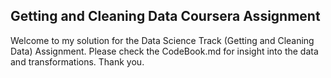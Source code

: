 ## Getting and Cleaning Data Coursera Assignment

Welcome to my solution for the Data Science Track (Getting and Cleaning Data) Assignment.
Please check the CodeBook.md for insight into the data and transformations.
Thank you.